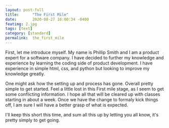 ```yaml
---
layout: post-full
title:      "The First Mile"
date:       2020-08-27 18:00:34 -0400
featimg: 2.jpg
tags: [text]
category: [standard]
permalink:  the_first_mile
---
```



First, let me introduce myself. My name is Phillip Smith and I am a product expert for a software company. I have decided to further my knowledge and experience by learning the coding side of product development. I have experience in simple html, css, and python but looking to improve my knowledge greatly. 

One might ask how the setting up and process has gone. Overall pretty simple to get started. Feel a little lost in this First mile stage, as I seem to get some conflicting information. I hope all that will be cleared up with classes starting in about a week. Once we have the change to formaly kick things off, I am sure I will have a better grasp of what is expected. 

I'll keep this short this time, and sum all this up by letting you all know, it's pretty simply to get going. 
